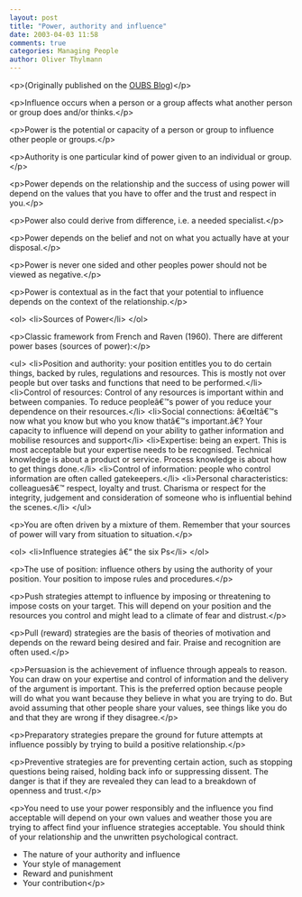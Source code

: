 ```yaml
---
layout: post
title: "Power, authority and influence"
date: 2003-04-03 11:58
comments: true
categories: Managing People
author: Oliver Thylmann
---
```






&lt;p&gt;(Originally published on the [OUBS Blog](http://blog.thylmann.net/category/oubs/))&lt;/p&gt;

&lt;p&gt;Influence occurs when a person or a group affects what another person or group does and/or thinks.&lt;/p&gt;

&lt;p&gt;Power is the potential or capacity of a person or group to influence other people or groups.&lt;/p&gt;

&lt;p&gt;Authority is one particular kind of power given to an individual or group.&lt;/p&gt;

&lt;p&gt;Power depends on the relationship and the success of using power will depend on the values that you have to offer and the trust and respect in you.&lt;/p&gt;

&lt;p&gt;Power also could derive from difference, i.e. a needed specialist.&lt;/p&gt;

&lt;p&gt;Power depends on the belief and not on what you actually have at your disposal.&lt;/p&gt;

&lt;p&gt;Power is never one sided and other peoples power should not be viewed as negative.&lt;/p&gt;

&lt;p&gt;Power is contextual as in the fact that your potential to influence depends on the context of the relationship.&lt;/p&gt;

&lt;ol&gt;
&lt;li&gt;Sources of Power&lt;/li&gt;
&lt;/ol&gt;

&lt;p&gt;Classic framework from French and Raven (1960). There are different power bases (sources of power):&lt;/p&gt;

&lt;ul&gt;
&lt;li&gt;Position and authority: your position entitles you to do certain things, backed by rules, regulations and resources. This is mostly not over people but over tasks and functions that need to be performed.&lt;/li&gt;
&lt;li&gt;Control of resources: Control of any resources is important within and between companies. To reduce peopleâ€™s power of you reduce your dependence on their resources.&lt;/li&gt;
&lt;li&gt;Social connections: â€œItâ€™s now what you know but who you know thatâ€™s important.â€? Your capacity to influence will depend on your ability to gather information and mobilise resources and support&lt;/li&gt;
&lt;li&gt;Expertise: being an expert. This is most acceptable but your expertise needs to be recognised. Technical knowledge is about a product or service. Process knowledge is about how to get things done.&lt;/li&gt;
&lt;li&gt;Control of information: people who control information are often called gatekeepers.&lt;/li&gt;
&lt;li&gt;Personal characteristics: colleaguesâ€™ respect, loyalty and trust. Charisma or respect for the integrity, judgement and consideration of someone who is influential behind the scenes.&lt;/li&gt;
&lt;/ul&gt;

&lt;p&gt;You are often driven by a mixture of them. Remember that your sources of power will vary from situation to situation.&lt;/p&gt;

&lt;ol&gt;
&lt;li&gt;Influence strategies â€“ the six Ps&lt;/li&gt;
&lt;/ol&gt;

&lt;p&gt;The use of position: influence others by using the authority of your position. Your position to impose rules and procedures.&lt;/p&gt;

&lt;p&gt;Push strategies attempt to influence by imposing or threatening to impose costs on your target. This will depend on your position and the resources you control and might lead to a climate of fear and distrust.&lt;/p&gt;

&lt;p&gt;Pull (reward) strategies are the basis of theories of motivation and depends on the reward being desired and fair. Praise and recognition are often used.&lt;/p&gt;

&lt;p&gt;Persuasion is the achievement of influence through appeals to reason. You can draw on your expertise and control of information and the delivery of the argument is important. This is the preferred option because people will do what you want because they believe in what you are trying to do. But avoid assuming that other people share your values, see things like you do and that they are wrong if they disagree.&lt;/p&gt;

&lt;p&gt;Preparatory strategies prepare the ground for future attempts at influence possibly by trying to build a positive relationship.&lt;/p&gt;

&lt;p&gt;Preventive strategies are for preventing certain action, such as stopping questions being raised, holding back info or suppressing dissent. The danger is that if they are revealed they can lead to a breakdown of openness and trust.&lt;/p&gt;

&lt;p&gt;You need to use your power responsibly and the influence you find acceptable will depend on your own values and weather those you are trying to affect find your influence strategies acceptable. You should think of your relationship and the unwritten psychological contract.
-   The nature of your authority and influence
-   Your style of management
-   Reward and punishment
-   Your contribution&lt;/p&gt;


